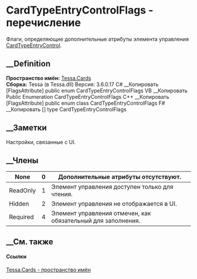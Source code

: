 # CardTypeEntryControlFlags - перечисление
Флаги, определяющие дополнительные атрибуты элемента управления
[CardTypeEntryControl](T_Tessa_Cards_CardTypeEntryControl.htm).
## __Definition
 **Пространство имён:** [Tessa.Cards](N_Tessa_Cards.htm)  
 **Сборка:** Tessa (в Tessa.dll) Версия: 3.6.0.17
C# __Копировать
    [FlagsAttribute]
    public enum CardTypeEntryControlFlags
VB __Копировать
    <FlagsAttribute>
    Public Enumeration CardTypeEntryControlFlags
C++ __Копировать
    [FlagsAttribute]
    public enum class CardTypeEntryControlFlags
F# __Копировать
     [<FlagsAttribute>]
    type CardTypeEntryControlFlags
##  __Заметки
Настройки, связанные с UI.
## __Члены
None| 0|  Дополнительные атрибуты отсутствуют.  
---|---|---  
ReadOnly| 1|  Элемент управления доступен только для чтения.  
Hidden| 2|  Элемент управления не отображается в UI.  
Required| 4|  Элемент управления отмечен, как обязательный для заполнения.  
## __См. также
#### Ссылки
[Tessa.Cards - пространство имён](N_Tessa_Cards.htm)
